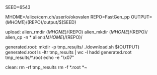 SEED=6543

MHOME=/alice/cern.ch/user/o/okovalen
REPO=FastGen_pp
OUTPUT=$(MHOME)/$(REPO)/output/$(SEED)


upload:
	alien_rmdir $(MHOME)/$(REPO)
	alien_mkdir $(MHOME)/$(REPO)/
	alien_cp -n * alien:$(MHOME)/$(REPO)/

generated.root:
	mkdir -p tmp_results/
	./download.sh $(OUTPUT) generated.root
	ls -ltr tmp_results | wc -l
	hadd generated.root tmp_results/*.root 
	echo -e "\x07"

clean:
	rm -rf tmp_results
	rm -f *.root *~ 